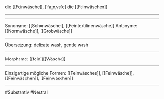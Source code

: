 die [[Feinwäsche]], [ˈfaɪ̯nˌvɛʃe]
die [[Feinwäschen]]

---

---
Synonyme: [[Schonwäsche]], [[Feintextilinenwäsche]]
Antonyme: [[Normwäsche]], [[Grobwäsche]]

---
Übersetzung: delicate wash, gentle wash

---
Morpheme: [[fein]][[Wäsche]]

---
Einzigartige mögliche Formen: [[Feinwäsches]], [[Feinwäsche]], [[Feinwäschen]], [[Feinwäschen]]

---
#Substantiv #Neutral